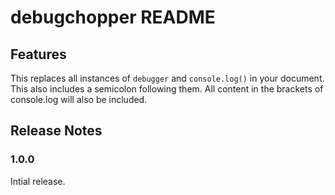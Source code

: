 # debugchopper README

## Features

This replaces all instances of `debugger` and `console.log()` in your document. This also includes a semicolon following them. All content in the brackets of console.log will also be included.

## Release Notes

### 1.0.0

Intial release. 

